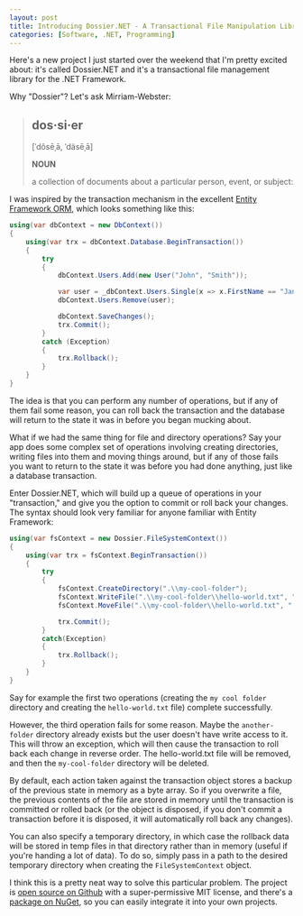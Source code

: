 ```yaml
---
layout: post
title: Introducing Dossier.NET - A Transactional File Manipulation Library
categories: [Software, .NET, Programming]
---
```


Here's a new project I just started over the weekend that I'm
pretty excited about: it's called Dossier.NET and it's a transactional
file management library for the .NET Framework.

Why "Dossier"? Let's ask Mirriam-Webster:

> ## dos·si·er
>
> [ˈdôsēˌā, ˈdäsēˌā]
>
> **NOUN**
>
> a collection of documents about a particular person, event, or subject: 

I was inspired by the transaction mechanism in the excellent
[Entity Framework ORM](https://msdn.microsoft.com/en-us/data/ef.aspx), 
which looks something like this:

```csharp
using(var dbContext = new DbContext())
{
    using(var trx = dbContext.Database.BeginTransaction())
    {
        try
        {
            dbContext.Users.Add(new User("John", "Smith"));

            var user = _dbContext.Users.Single(x => x.FirstName == "Jane"));
            dbContext.Users.Remove(user);

            dbContext.SaveChanges();
            trx.Commit();
        }
        catch (Exception)
        {
            trx.Rollback();
        }
    }
}
```

The idea is that you can perform any number of operations, but if any of them fail
some reason, you can roll back the transaction and the database will return to the
state it was in before you began mucking about.

What if we had the same thing for file and directory operations? Say your app
does some complex set of operations involving creating directories, writing files
into them and moving things around, but if any of those fails you want to return
to the state it was before you had done anything, just like a database transaction.

Enter Dossier.NET, which will build up a queue of operations in your "transaction,"
and give you the option to commit or roll back your changes. The syntax should
look very familiar for anyone familiar with Entity Framework:

```csharp
using(var fsContext = new Dossier.FileSystemContext())
{
    using(var trx = fsContext.BeginTransaction())
    {
        try
        {
            fsContext.CreateDirectory(".\\my-cool-folder");
            fsContext.WriteFile(".\\my-cool-folder\\hello-world.txt", "Hello world!");
            fsContext.MoveFile(".\\my-cool-folder\\hello-world.txt", ".\\another-folder\\hello-world.txt");

            trx.Commit();
        }
        catch(Exception)
        {
            trx.Rollback();
        }
    }
}
```  

Say for example the first two operations (creating the `my cool folder`
directory and creating the `hello-world.txt` file) complete successfully. 

However, the third operation fails for some reason. Maybe the `another-folder`
directory already exists but the user doesn't have write access to it.  This
will throw an exception, which will then cause the transaction to roll back
each change in reverse order. The hello-world.txt file will be removed, and then
the `my-cool-folder` directory will be deleted.

By default, each action taken against the transaction object stores a backup
of the previous state in memory as a byte array. So if you overwrite a file,
the previous contents of the file are stored in memory until the transaction
is committed or rolled back (or the object is disposed, if you don't commit a
transaction before it is disposed, it will automatically roll back any changes).

You can also specify a temporary directory, in which case the rollback data
will be stored in temp files in that directory rather than in memory (useful
if you're handing a lot of data). To do so, simply pass in a path to the
desired temporary directory when creating the `FileSystemContext` object.

I think this is a pretty neat way to solve this particular problem. The project
is [open source on Github](https://github.com/bradwestness/dossier-dot-net)
with a super-permissive MIT license, and there's a 
[package on NuGet](https://www.nuget.org/packages/dossier-dot-net/), 
so you can easily integrate it into your own projects.